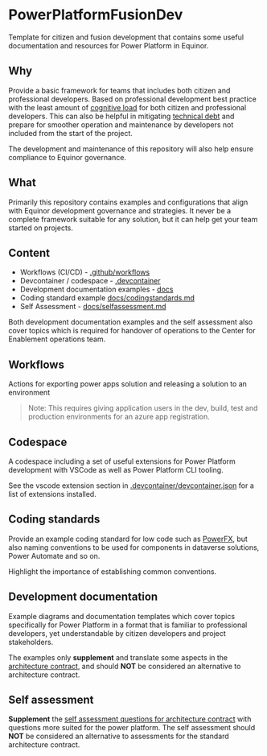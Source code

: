 # PowerPlatformFusionDev

Template for citizen and fusion development that contains some useful documentation and resources for Power Platform in Equinor.

## Why

Provide a basic framework for teams that includes both citizen and professional developers. Based on professional development best practice with the least amount of [cognitive load](https://en.wikipedia.org/wiki/Cognitive_load) for both citizen and professional developers. This can also be helpful in mitigating [technical debt](https://en.wikipedia.org/wiki/Technical_debt) and prepare for smoother operation and maintenance by developers not included from the start of the project.

The development and maintenance of this repository will also help ensure compliance to Equinor governance.

## What

Primarily this repository contains examples and configurations that align with Equinor development governance and strategies. It never be a complete framework suitable for any solution, but it can help get your team started on projects.

## Content

* Workflows (CI/CD) - [.github/workflows](.github/workflows/)
* Devcontainer / codespace - [.devcontainer](.devcontainer/)
* Development documentation examples - [docs](docs/)
* Coding standard example [docs/codingstandards.md](docs/codingstandards.md)
* Self Assessment - [docs/selfassessment.md](docs/selfassessment.md)

Both development documentation examples and the self assessment also cover topics which is required for handover of operations to the Center for Enablement operations team.

## Workflows

Actions for exporting power apps solution and releasing a solution to an environment
> Note: This requires giving application users in the dev, build, test and production environments for an azure app registration.

## Codespace

A codespace including a set of useful extensions for Power Platform development with VSCode as well as Power Platform CLI tooling.

See the vscode extension section in [.devcontainer/devcontainer.json](.devcontainer/devcontainer.json) for a list of extensions installed.

## Coding standards

Provide an example coding standard for low code such as [PowerFX](https://learn.microsoft.com/en-us/power-platform/power-fx/overview), but also naming conventions to be used for components in dataverse solutions, Power Automate and so on.

Highlight the importance of establishing common conventions.

## Development documentation

Example diagrams and documentation templates which cover topics specifically for Power Platform in a format that is familiar to professional developers, yet understandable by citizen developers and project stakeholders.

The examples only **supplement** and translate some aspects in the [architecture contract](https://github.com/equinor/architecturecontract), and should **NOT** be considered an alternative to architecture contract.

## Self assessment

**Supplement** the [self assessment questions for architecture contract](https://github.com/equinor/architecturecontract/blob/master/template/ac_topics.md#self-assessment-questions-for-architecture-contracts) with questions more suited for the power platform.
The self assessment should **NOT** be considered an alternative to assessments for the standard architecture contract.
